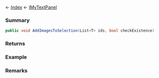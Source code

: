 ← [Index](Api-Index) ← [IMyTextPanel](Sandbox.ModAPI.Ingame.IMyTextPanel)

### Summary

```csharp
public void AddImagesToSelection(List<T> ids, bool checkExistence)
```

### Returns

### Example

### Remarks

